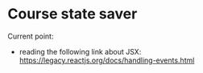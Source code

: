 # Course state saver

Current point:

- reading the following link about JSX:
  https://legacy.reactjs.org/docs/handling-events.html
